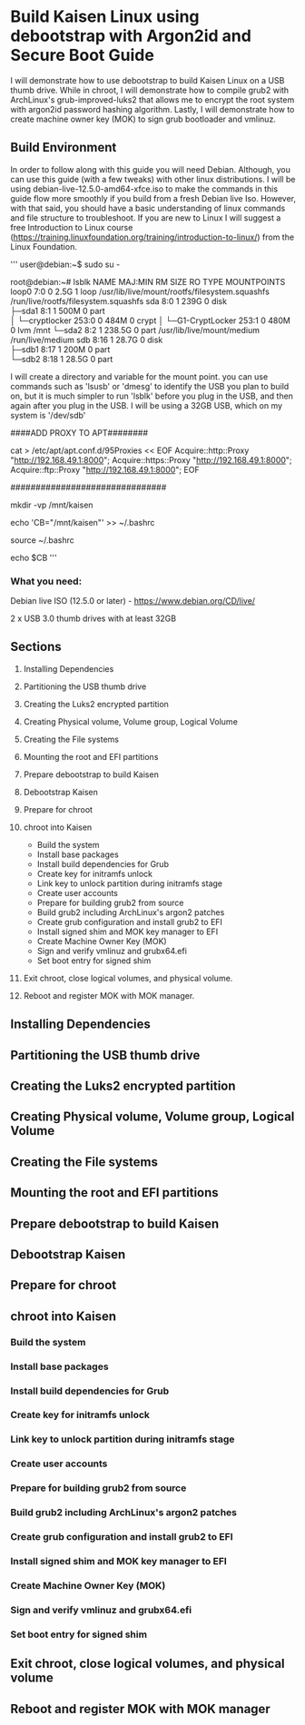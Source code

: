 # Build Kaisen Linux using debootstrap with Argon2id and Secure Boot Guide
I will demonstrate how to use debootstrap to build Kaisen Linux on a USB thumb drive. While in chroot, I will demonstrate how to compile grub2 with ArchLinux's grub-improved-luks2 that allows me to encrypt the root system with argon2id password hashing algorithm. Lastly, I will demonstrate how to create machine owner key (MOK) to sign grub bootloader and vmlinuz.


## Build Environment
In order to follow along with this guide you will need Debian. Although, you can use this guide (with a few tweaks) with other linux distributions. I will be using debian-live-12.5.0-amd64-xfce.iso to make the commands in this guide flow more smoothly if you build from a fresh Debian live Iso. However, with that said, you should have a basic understanding of linux commands and file structure to troubleshoot. If you are new to Linux I will suggest a free Introduction to Linux course (https://training.linuxfoundation.org/training/introduction-to-linux/) from the Linux Foundation.

'''
user@debian:~$ sudo su -

root@debian:~# lsblk
NAME                 MAJ:MIN RM   SIZE RO TYPE  MOUNTPOINTS
loop0                  7:0    0   2.5G  1 loop  /usr/lib/live/mount/rootfs/filesystem.squashfs
                                                /run/live/rootfs/filesystem.squashfs
sda                    8:0    1   239G  0 disk  
├─sda1                 8:1    1   500M  0 part  
│ └─cryptlocker      253:0    0   484M  0 crypt 
│   └─G1-CryptLocker 253:1    0   480M  0 lvm   /mnt
└─sda2                 8:2    1 238.5G  0 part  /usr/lib/live/mount/medium
                                                /run/live/medium
sdb                    8:16   1  28.7G  0 disk  
├─sdb1                 8:17   1   200M  0 part  
└─sdb2                 8:18   1  28.5G  0 part  

I will create a directory and variable for the mount point. you can use commands such as 'lsusb' or 'dmesg' to identify the USB you plan to build on, but it is much simpler to run 'lsblk' before you plug in the USB, and then again after you plug in the USB. I will be using a 32GB USB, which on my system is '/dev/sdb'

####ADD PROXY TO APT########

cat > /etc/apt/apt.conf.d/95Proxies << EOF
Acquire::http::Proxy "http://192.168.49.1:8000";
Acquire::https::Proxy "http://192.168.49.1:8000";
Acquire::ftp::Proxy "http://192.168.49.1:8000";
EOF

###############################

mkdir -vp /mnt/kaisen

echo 'CB="/mnt/kaisen"' >> ~/.bashrc

source ~/.bashrc

echo $CB
'''




### What you need:
  Debian live ISO (12.5.0 or later)
     - https://www.debian.org/CD/live/
  
  2 x USB 3.0 thumb drives with at least 32GB

## Sections

   1. Installing Dependencies
 
   2. Partitioning the USB thumb drive
   
   3. Creating the Luks2 encrypted partition
   
   4. Creating Physical volume, Volume group, Logical Volume
   
   5. Creating the File systems
   
   6. Mounting the root and EFI partitions
   
   7. Prepare debootstrap to build Kaisen
   
   8. Debootstrap Kaisen
   
   9. Prepare for chroot
   
   10. chroot into Kaisen
       - Build the system
       - Install base packages
       - Install build dependencies for Grub
       - Create key for initramfs unlock
       - Link key to unlock partition during initramfs stage
       - Create user accounts
       - Prepare for building grub2 from source
       - Build grub2 including ArchLinux's argon2 patches
       - Create grub configuration and install grub2 to EFI
       - Install signed shim and MOK key manager to EFI
       - Create Machine Owner Key (MOK)
       - Sign and verify vmlinuz and grubx64.efi
       - Set boot entry for signed shim
  
  11. Exit chroot, close logical volumes, and physical volume.
  12. Reboot and register MOK with MOK manager.

## Installing Dependencies

## Partitioning the USB thumb drive

## Creating the Luks2 encrypted partition

## Creating Physical volume, Volume group, Logical Volume

## Creating the File systems

## Mounting the root and EFI partitions

## Prepare debootstrap to build Kaisen

## Debootstrap Kaisen

## Prepare for chroot

## chroot into Kaisen

  ### Build the system
  
  ### Install base packages
  
  ### Install build dependencies for Grub
  
  ### Create key for initramfs unlock
  
  ### Link key to unlock partition during initramfs stage
  
  ### Create user accounts
  
  ### Prepare for building grub2 from source
  
  ### Build grub2 including ArchLinux's argon2 patches
  
  ### Create grub configuration and install grub2 to EFI
  
  ### Install signed shim and MOK key manager to EFI
  
  ### Create Machine Owner Key (MOK)
  
  ### Sign and verify vmlinuz and grubx64.efi
  
  ### Set boot entry for signed shim

## Exit chroot, close logical volumes, and physical volume

## Reboot and register MOK with MOK manager
                
